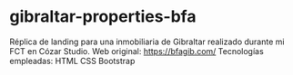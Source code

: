 # gibraltar-properties-bfa
Réplica de landing para una inmobiliaria de Gibraltar realizado durante mi FCT en Cózar Studio. Web original: https://bfagib.com/
Tecnologías empleadas:
    HTML
    CSS
    Bootstrap